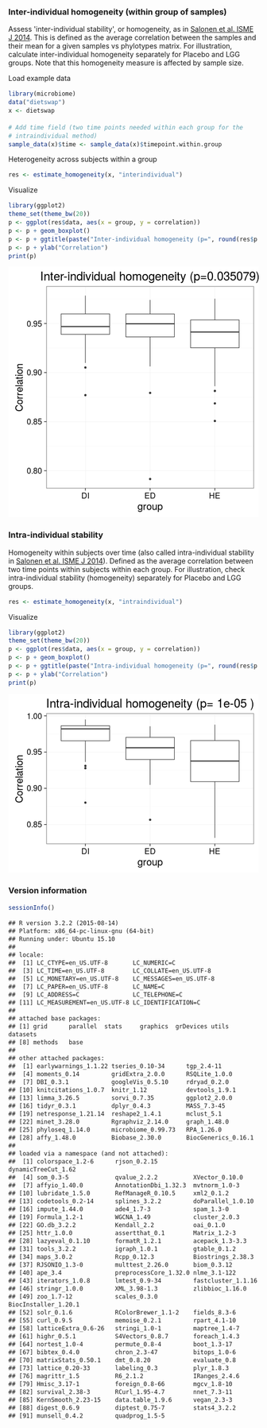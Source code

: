 ### Inter-individual homogeneity (within group of samples)

Assess 'inter-individual stability', or homogeneity, as in [Salonen et al. ISME J 2014](http://www.nature.com/ismej/journal/v8/n11/full/ismej201463a.html). This is defined as the average correlation between the samples and their mean for a given samples vs phylotypes matrix. For illustration, calculate inter-individual homogeneity separately for Placebo and LGG groups. Note that this homogeneity measure is affected by sample size.

Load example data


```r
library(microbiome)
data("dietswap")
x <- dietswap

# Add time field (two time points needed within each group for the 
# intraindividual method)
sample_data(x)$time <- sample_data(x)$timepoint.within.group
```


Heterogeneity across subjects within a group


```r
res <- estimate_homogeneity(x, "interindividual")
```


Visualize


```r
library(ggplot2)
theme_set(theme_bw(20))
p <- ggplot(res$data, aes(x = group, y = correlation))
p <- p + geom_boxplot()
p <- p + ggtitle(paste("Inter-individual homogeneity (p=", round(res$p.value, 6), ")", sep = ""))
p <- p + ylab("Correlation")
print(p)
```

![plot of chunk homogeneity-example2d](figure/homogeneity-example2d-1.png)


### Intra-individual stability

Homogeneity within subjects over time (also called intra-individual stability in [Salonen et al. ISME J 2014](http://www.nature.com/ismej/journal/v8/n11/full/ismej201463a.html)). Defined as the average correlation between two time points within subjects within each group. For illustration, check intra-individual stability (homogeneity) separately for Placebo and LGG groups.


```r
res <- estimate_homogeneity(x, "intraindividual")
```


Visualize


```r
library(ggplot2)
theme_set(theme_bw(20))
p <- ggplot(res$data, aes(x = group, y = correlation))
p <- p + geom_boxplot()
p <- p + ggtitle(paste("Intra-individual homogeneity (p=", round(res$p.value, 6), ")"))
p <- p + ylab("Correlation")
print(p)
```

![plot of chunk homogeneity-intra](figure/homogeneity-intra-1.png)


### Version information


```r
sessionInfo()
```

```
## R version 3.2.2 (2015-08-14)
## Platform: x86_64-pc-linux-gnu (64-bit)
## Running under: Ubuntu 15.10
## 
## locale:
##  [1] LC_CTYPE=en_US.UTF-8       LC_NUMERIC=C              
##  [3] LC_TIME=en_US.UTF-8        LC_COLLATE=en_US.UTF-8    
##  [5] LC_MONETARY=en_US.UTF-8    LC_MESSAGES=en_US.UTF-8   
##  [7] LC_PAPER=en_US.UTF-8       LC_NAME=C                 
##  [9] LC_ADDRESS=C               LC_TELEPHONE=C            
## [11] LC_MEASUREMENT=en_US.UTF-8 LC_IDENTIFICATION=C       
## 
## attached base packages:
## [1] grid      parallel  stats     graphics  grDevices utils     datasets 
## [8] methods   base     
## 
## other attached packages:
##  [1] earlywarnings_1.1.22 tseries_0.10-34      tgp_2.4-11          
##  [4] moments_0.14         gridExtra_2.0.0      RSQLite_1.0.0       
##  [7] DBI_0.3.1            googleVis_0.5.10     rdryad_0.2.0        
## [10] knitcitations_1.0.7  knitr_1.12           devtools_1.9.1      
## [13] limma_3.26.5         sorvi_0.7.35         ggplot2_2.0.0       
## [16] tidyr_0.3.1          dplyr_0.4.3          MASS_7.3-45         
## [19] netresponse_1.21.14  reshape2_1.4.1       mclust_5.1          
## [22] minet_3.28.0         Rgraphviz_2.14.0     graph_1.48.0        
## [25] phyloseq_1.14.0      microbiome_0.99.73   RPA_1.26.0          
## [28] affy_1.48.0          Biobase_2.30.0       BiocGenerics_0.16.1 
## 
## loaded via a namespace (and not attached):
##  [1] colorspace_1.2-6      rjson_0.2.15          dynamicTreeCut_1.62  
##  [4] som_0.3-5             qvalue_2.2.2          XVector_0.10.0       
##  [7] affyio_1.40.0         AnnotationDbi_1.32.3  mvtnorm_1.0-3        
## [10] lubridate_1.5.0       RefManageR_0.10.5     xml2_0.1.2           
## [13] codetools_0.2-14      splines_3.2.2         doParallel_1.0.10    
## [16] impute_1.44.0         ade4_1.7-3            spam_1.3-0           
## [19] Formula_1.2-1         WGCNA_1.49            cluster_2.0.3        
## [22] GO.db_3.2.2           Kendall_2.2           oai_0.1.0            
## [25] httr_1.0.0            assertthat_0.1        Matrix_1.2-3         
## [28] lazyeval_0.1.10       formatR_1.2.1         acepack_1.3-3.3      
## [31] tools_3.2.2           igraph_1.0.1          gtable_0.1.2         
## [34] maps_3.0.2            Rcpp_0.12.3           Biostrings_2.38.3    
## [37] RJSONIO_1.3-0         multtest_2.26.0       biom_0.3.12          
## [40] ape_3.4               preprocessCore_1.32.0 nlme_3.1-122         
## [43] iterators_1.0.8       lmtest_0.9-34         fastcluster_1.1.16   
## [46] stringr_1.0.0         XML_3.98-1.3          zlibbioc_1.16.0      
## [49] zoo_1.7-12            scales_0.3.0          BiocInstaller_1.20.1 
## [52] solr_0.1.6            RColorBrewer_1.1-2    fields_8.3-6         
## [55] curl_0.9.5            memoise_0.2.1         rpart_4.1-10         
## [58] latticeExtra_0.6-26   stringi_1.0-1         maptree_1.4-7        
## [61] highr_0.5.1           S4Vectors_0.8.7       foreach_1.4.3        
## [64] nortest_1.0-4         permute_0.8-4         boot_1.3-17          
## [67] bibtex_0.4.0          chron_2.3-47          bitops_1.0-6         
## [70] matrixStats_0.50.1    dmt_0.8.20            evaluate_0.8         
## [73] lattice_0.20-33       labeling_0.3          plyr_1.8.3           
## [76] magrittr_1.5          R6_2.1.2              IRanges_2.4.6        
## [79] Hmisc_3.17-1          foreign_0.8-66        mgcv_1.8-10          
## [82] survival_2.38-3       RCurl_1.95-4.7        nnet_7.3-11          
## [85] KernSmooth_2.23-15    data.table_1.9.6      vegan_2.3-3          
## [88] digest_0.6.9          diptest_0.75-7        stats4_3.2.2         
## [91] munsell_0.4.2         quadprog_1.5-5
```

